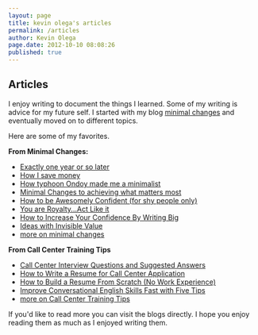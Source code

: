 ```yaml
---
layout: page
title: kevin olega's articles
permalink: /articles
author: Kevin Olega
page.date: 2012-10-10 08:08:26
published: true
---
```

   

Articles
--------

I enjoy writing to document the things I learned. Some of my writing is advice for my future self. I started with my blog [minimal changes](http://minimalchanges.com) and eventually moved on to different topics.

Here are some of my favorites.

**From Minimal Changes:**

*   [Exactly one year or so later](http://minimalchanges.com/exactly-one-year-or-so-later)
*   [How I save money](http://minimalchanges.com/how-i-save-money)
*   [How typhoon Ondoy made me a minimalist](http://philippineislandliving.com/how-typhoon-ondoy-made-me-a-minimalist)
*   [Minimal Changes to achieving what matters most](http://minimalchanges.com/minimal-changes-to-achieving-what-matters-most)
*   [How to be Awesomely Confident (for shy people only)](http://minimalchanges.com/how-to-be-awesomely-confident-for-shy-people-only)
*   [You are Royalty...Act Like it](http://minimalchanges.com/you-are-royalty-act-like-it)
*   [How to Increase Your Confidence By Writing Big](http://minimalchanges.com/how-to-increase-your-confidence-by-writing-big)
*   [Ideas with Invisible Value](http://minimalchanges.com/ideas-with-invisible-value)
*   [more on minimal changes](http://minimalchanges.com)

**From Call Center Training Tips**

*   [Call Center Interview Questions and Suggested Answers](http://callcentertrainingtips.com/call-center-interview-questions-and-suggested-answers)
*   [How to Write a Resume for Call Center Application](http://callcentertrainingtips.com/how-to-write-a-resume-for-call-center-application/)
*   [How to Build a Resume From Scratch (No Work Experience)](http://callcentertrainingtips.com/how-to-build-a-call-center-resume-from-scratch-no-work-experience/)
*   [Improve Conversational English Skills Fast with Five Tips](http://callcentertrainingtips.com/english-tips/)
*   [more on Call Center Training Tips](http://callcentertrainingtips.com)

If you'd like to read more you can visit the blogs directly. I hope you enjoy reading them as much as I enjoyed writing them.
